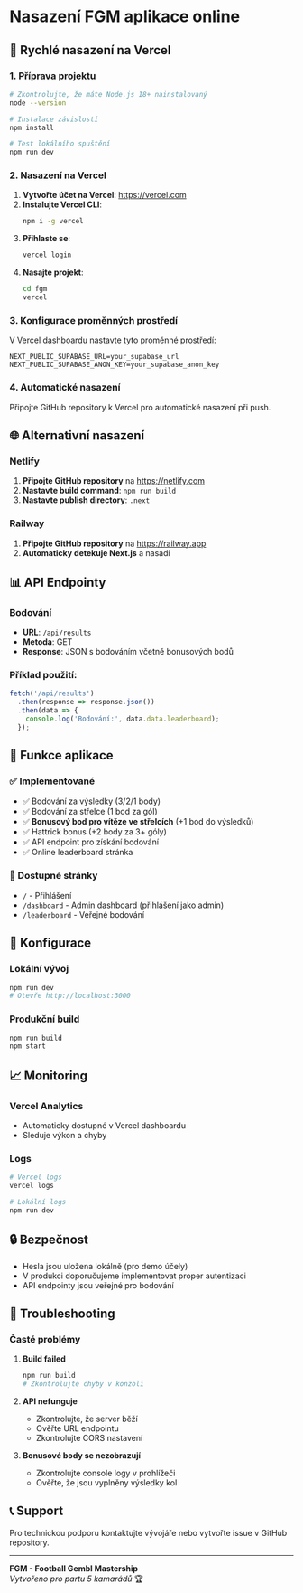 # Nasazení FGM aplikace online

## 🚀 Rychlé nasazení na Vercel

### 1. Příprava projektu

```bash
# Zkontrolujte, že máte Node.js 18+ nainstalovaný
node --version

# Instalace závislostí
npm install

# Test lokálního spuštění
npm run dev
```

### 2. Nasazení na Vercel

1. **Vytvořte účet na Vercel**: https://vercel.com
2. **Instalujte Vercel CLI**:
   ```bash
   npm i -g vercel
   ```
3. **Přihlaste se**:
   ```bash
   vercel login
   ```
4. **Nasajte projekt**:
   ```bash
   cd fgm
   vercel
   ```

### 3. Konfigurace proměnných prostředí

V Vercel dashboardu nastavte tyto proměnné prostředí:

```
NEXT_PUBLIC_SUPABASE_URL=your_supabase_url
NEXT_PUBLIC_SUPABASE_ANON_KEY=your_supabase_anon_key
```

### 4. Automatické nasazení

Připojte GitHub repository k Vercel pro automatické nasazení při push.

## 🌐 Alternativní nasazení

### Netlify

1. **Připojte GitHub repository** na https://netlify.com
2. **Nastavte build command**: `npm run build`
3. **Nastavte publish directory**: `.next`

### Railway

1. **Připojte GitHub repository** na https://railway.app
2. **Automaticky detekuje Next.js** a nasadí

## 📊 API Endpointy

### Bodování
- **URL**: `/api/results`
- **Metoda**: GET
- **Response**: JSON s bodováním včetně bonusových bodů

### Příklad použití:
```javascript
fetch('/api/results')
  .then(response => response.json())
  .then(data => {
    console.log('Bodování:', data.data.leaderboard);
  });
```

## 🎯 Funkce aplikace

### ✅ Implementované
- ✅ Bodování za výsledky (3/2/1 body)
- ✅ Bodování za střelce (1 bod za gól)
- ✅ **Bonusový bod pro vítěze ve střelcích** (+1 bod do výsledků)
- ✅ Hattrick bonus (+2 body za 3+ góly)
- ✅ API endpoint pro získání bodování
- ✅ Online leaderboard stránka

### 📱 Dostupné stránky
- `/` - Přihlášení
- `/dashboard` - Admin dashboard (přihlášení jako admin)
- `/leaderboard` - Veřejné bodování

## 🔧 Konfigurace

### Lokální vývoj
```bash
npm run dev
# Otevře http://localhost:3000
```

### Produkční build
```bash
npm run build
npm start
```

## 📈 Monitoring

### Vercel Analytics
- Automaticky dostupné v Vercel dashboardu
- Sleduje výkon a chyby

### Logs
```bash
# Vercel logs
vercel logs

# Lokální logs
npm run dev
```

## 🔒 Bezpečnost

- Hesla jsou uložena lokálně (pro demo účely)
- V produkci doporučujeme implementovat proper autentizaci
- API endpointy jsou veřejné pro bodování

## 🚨 Troubleshooting

### Časté problémy

1. **Build failed**
   ```bash
   npm run build
   # Zkontrolujte chyby v konzoli
   ```

2. **API nefunguje**
   - Zkontrolujte, že server běží
   - Ověřte URL endpointu
   - Zkontrolujte CORS nastavení

3. **Bonusové body se nezobrazují**
   - Zkontrolujte console logy v prohlížeči
   - Ověřte, že jsou vyplněny výsledky kol

## 📞 Support

Pro technickou podporu kontaktujte vývojáře nebo vytvořte issue v GitHub repository.

---

**FGM - Football Gembl Mastership**  
*Vytvořeno pro partu 5 kamarádů* 🏆 